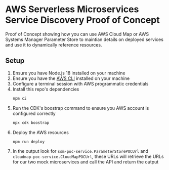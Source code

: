 # AWS Serverless Microservices Service Discovery Proof of Concept

Proof of Concept showing how you can use AWS Cloud Map or AWS Systems Manager Parameter Store to maintian details on deployed services and use it to dynamically reference resources.

## Setup

1. Ensure you have Node.js 18 installed on your machine
2. Ensure you have the [AWS CLI](https://aws.amazon.com/cli/) installed on your machine
3. Configure a terminal session with AWS programmatic credentials
4. Install this repo's dependencies
   ```bash
   npm ci
   ```
5. Run the CDK's boostrap command to ensure you AWS account is configured correctly
   ```bash
   npx cdk boostrap
   ```
6. Deploy the AWS resources
   ```bash
   npm run deploy
   ```
7. In the output look for `ssm-poc-service.ParameterStorePOCUrl` and `cloudmap-poc-service.CloudMapPOCUrl`, these URLs will retrieve the URLs for our two mock microservices and call the API and return the output
